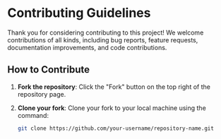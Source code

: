 # Contributing Guidelines

Thank you for considering contributing to this project! We welcome contributions of all kinds, including bug reports, feature requests, documentation improvements, and code contributions.

## How to Contribute

1. **Fork the repository**: Click the "Fork" button on the top right of the repository page.

2. **Clone your fork**: Clone your fork to your local machine using the command:
   ```sh
   git clone https://github.com/your-username/repository-name.git